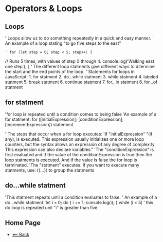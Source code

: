 # Operators & Loops

## Loops

' Loops allow us to do something repeatedly in a quick and easy manner.
' An example of a loop stating "to go five steps to the east"

    ' for (let step = 0; step < 5; step++) {
  // Runs 5 times, with values of step 0 through 4.
  console.log('Walking east one step');
}
' The different loop statments give different ways to ditermine the start and the end points of the loop.
' Statements for loops in JavaScript:
    1. for statment
    2. do...while statment
    3. while statment
    4. labeled statment
    5. break statment
    6. continue statment
    7. for...in statment
    8. for...of statment

## for statment

'for loop is repeated until a condition comes to being false
'An example of a for statment:
for ([initialExpression]; [conditionExpression]; [incrementExpression])
  statement

' The steps that occur when a for loop executes:
    'If "initialExpression" "(if any), is executed. This expression usually initializes one or more loop counters, but the syntax allows an expression of any degree of complexity. This expression can also declare variables."
    'The "conditionExpression" is first evaluated and if the value of the conditionExpression is true then the loop statments is executed. And if the value is false the for loop is terminated.
    'The "statment" executes. If you want to execute many statments, use: ({...}) to group the statments

## do...while statment

'This statment repeats until a condition evaluates to false.
' An example of a do...while statment
'let i = 0;
do {
  i += 1;
  console.log(i);
} while (i < 5)
' this do loop is repeated unit "i" is greater than five



## Home Page

- [<== Back](https://denekm.github.io/reading-notes/)